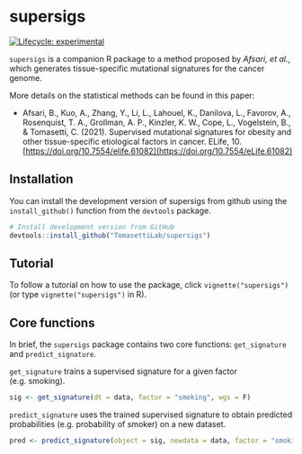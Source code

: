 
<!-- README.md is generated from README.Rmd. Please edit that file -->

# supersigs

<!-- badges: start -->

[![Lifecycle:
experimental](https://img.shields.io/badge/lifecycle-experimental-blue.svg)](https://www.tidyverse.org/lifecycle/#experimental)
<!-- [![CRAN Status](https://www.r-pkg.org/badges/version/pkgdown)](https://cran.r-project.org/package=pkgdown) -->
<!-- [![R build status](https://github.com/r-lib/pkgdown/workflows/R-CMD-check/badge.svg)](https://github.com/r-lib/supersigs/actions) -->
<!-- [![Codecov test coverage](https://codecov.io/gh/r-lib/pkgdown/branch/master/graph/badge.svg)](https://codecov.io/gh/r-lib/supersigs?branch=master) -->
<!-- badges: end -->

`supersigs` is a companion R package to a method proposed by *Afsari, et
al.*, which generates tissue-specific mutational signatures for the
cancer genome.

More details on the statistical methods can be found in this paper:

  - Afsari, B., Kuo, A., Zhang, Y., Li, L., Lahouel, K., Danilova, L.,
    Favorov, A., Rosenquist, T. A., Grollman, A. P., Kinzler, K. W.,
    Cope, L., Vogelstein, B., & Tomasetti, C. (2021). Supervised
    mutational signatures for obesity and other tissue-specific
    etiological factors in cancer. ELife, 10.
    [https://doi.org/10.7554/elife.61082](https://doi.org/10.7554/eLife.61082)

## Installation

You can install the development version of supersigs from github using
the `install_github()` function from the `devtools` package.

``` r
# Install development version from GitHub
devtools::install_github("TomasettiLab/supersigs")
```

## Tutorial

To follow a tutorial on how to use the package, click
`vignette("supersigs")` (or type `vignette("supersigs")` in R).

## Core functions

In brief, the `supersigs` package contains two core functions:
`get_signature` and `predict_signature`.

`get_signature` trains a supervised signature for a given factor
(e.g. smoking).

``` r
sig <- get_signature(dt = data, factor = "smoking", wgs = F)
```

`predict_signature` uses the trained supervised signature to obtain
predicted probabilities (e.g. probability of smoker) on a new dataset.

``` r
pred <- predict_signature(object = sig, newdata = data, factor = "smoking")
```
